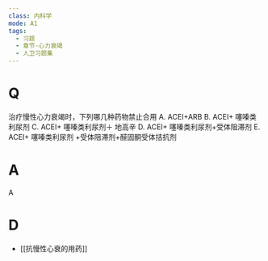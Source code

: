 ```yaml
---
class: 内科学
mode: A1
tags:
  - 习题
  - 章节-心力衰竭
  - 人卫习题集
---
```


# Q
治疗慢性心力衰竭时，下列哪几种药物禁止合用
A. ACEI+ARB
B. ACEI+ 噻嗪类利尿剂
C. ACEI+ 噻嗪类利尿剂＋ 地高辛
D. ACEI+ 噻嗪类利尿剂+受体阻滞剂
E. ACEI+ 噻嗪类利尿剂 +受体阻滞剂+醛固酮受体拮抗剂
# A
A
# D
- [[抗慢性心衰的用药]]